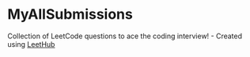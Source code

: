 # MyAllSubmissions
Collection of LeetCode questions to ace the coding interview! - Created using [LeetHub](https://github.com/QasimWani/LeetHub)
